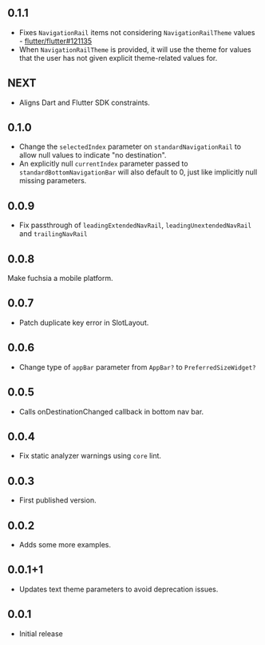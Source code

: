 ## 0.1.1

* Fixes `NavigationRail` items not considering `NavigationRailTheme` values - [flutter/flutter#121135](https://github.com/flutter/flutter/issues/121135)
* When `NavigationRailTheme` is provided, it will use the theme for values that the user has not given explicit theme-related values for.

## NEXT

* Aligns Dart and Flutter SDK constraints.

## 0.1.0

* Change the `selectedIndex` parameter on `standardNavigationRail` to allow null values to indicate "no destination".
* An explicitly null `currentIndex` parameter passed to `standardBottomNavigationBar` will also default to 0, just like implicitly null missing parameters.

## 0.0.9

* Fix passthrough of `leadingExtendedNavRail`, `leadingUnextendedNavRail` and `trailingNavRail`

## 0.0.8

Make fuchsia a mobile platform.

## 0.0.7

* Patch duplicate key error in SlotLayout.

## 0.0.6

* Change type of `appBar` parameter from `AppBar?` to `PreferredSizeWidget?`

## 0.0.5

* Calls onDestinationChanged callback in bottom nav bar.

## 0.0.4

* Fix static analyzer warnings using `core` lint.

## 0.0.3

* First published version.

## 0.0.2

* Adds some more examples.

## 0.0.1+1

* Updates text theme parameters to avoid deprecation issues.

## 0.0.1

* Initial release
